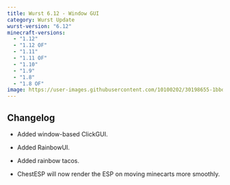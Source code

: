 ```yaml
---
title: Wurst 6.12 - Window GUI
category: Wurst Update
wurst-version: "6.12"
minecraft-versions:
  - "1.12"
  - "1.12 OF"
  - "1.11"
  - "1.11 OF"
  - "1.10"
  - "1.9"
  - "1.8"
  - "1.8 OF"
image: https://user-images.githubusercontent.com/10100202/30198655-1bbde428-946f-11e7-932e-524e1901cfaf.jpg
---
```

## Changelog

- Added window-based ClickGUI.

- Added RainbowUI.

- Added rainbow tacos.

- ChestESP will now render the ESP on moving minecarts more smoothly.
